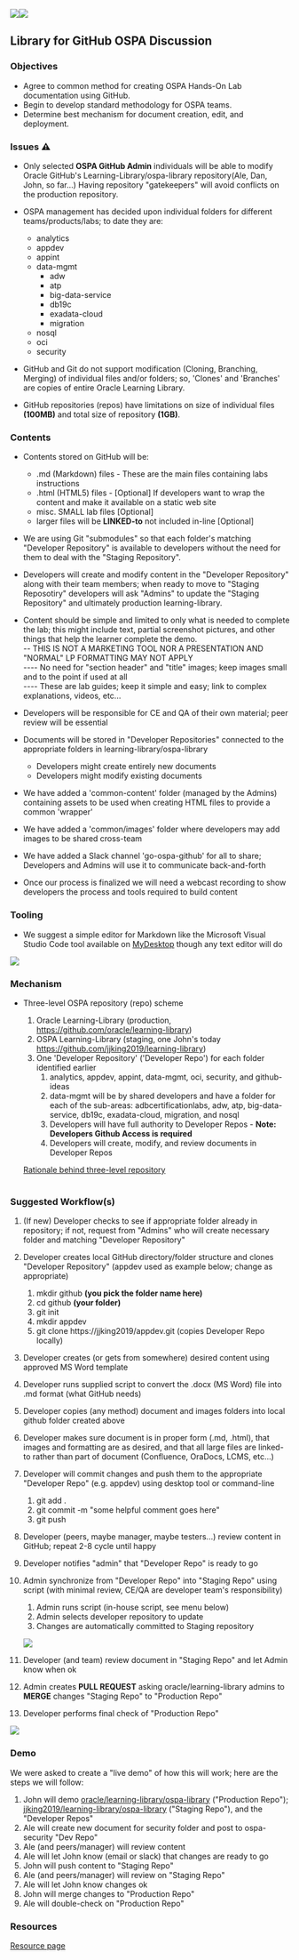 ![](images/GitHub-Mark-120px-plus.png)![](../common/images/O-SalesPartnerAcademy-rgb.png)

## Library for GitHub OSPA Discussion
### Objectives
* Agree to common method for creating OSPA Hands-On Lab documentation using GitHub.
* Begin to develop standard methodology for OSPA teams.
* Determine best mechanism for document creation, edit, and deployment.

### Issues :warning:
* Only selected **OSPA GitHub Admin** individuals will be able to modify Oracle GitHub's Learning-Library/ospa-library repository(Ale, Dan, John, so far...) Having repository "gatekeepers" will avoid conflicts on the production repository.
* OSPA management has decided upon individual folders for different teams/products/labs; to date they are: 
  * analytics
  * appdev 
  * appint 
  * data-mgmt
    * adw 
    * atp 
    * big-data-service
    * db19c
    * exadata-cloud 
    * migration 
  * nosql 
  * oci
  * security
 
* GitHub and Git do not support modification (Cloning, Branching, Merging) of individual files and/or folders; so, 'Clones' and 'Branches' are copies of entire Oracle Learning Library.
* GitHub repositories (repos) have limitations on size of individual files **(100MB)** and total size of repository **(1GB)**.
### Contents
* Contents stored on GitHub will be:
  * .md (Markdown) files - These are the main files containing labs instructions
  * .html (HTML5) files - [Optional] If developers want to wrap the content and make it available on a static web site
  * misc. SMALL lab files [Optional]
  * larger files will be **LINKED-to** not included in-line [Optional]
* We are using Git "submodules" so that each folder's matching "Developer Repository" is available to developers without the need for them to deal with the "Staging Repository".
* Developers will create and modify content in the "Developer Repository" along with their team members; when ready to move to "Staging Reposotiry" developers will ask "Admins" to update the "Staging Repository" and ultimately production learning-library.
* Content should be simple and limited to only what is needed to complete the lab; this might include text, partial screenshot pictures, and other things that help the learner complete the demo. 
<br/>-- THIS IS NOT A MARKETING TOOL NOR A PRESENTATION AND "NORMAL" LP FORMATTING MAY NOT APPLY
<br/>---- No need for "section header" and "title" images; keep images small and to the point if used at all
<br/>---- These are lab guides; keep it simple and easy; link to complex explanations, videos, etc...

* Developers will be responsible for CE and QA of their own material; peer review will be essential
* Documents will be stored in "Developer Repositories" connected to the appropriate folders in learning-library/ospa-library
  * Developers might create entirely new documents
  * Developers might modify existing documents
* We have added a 'common-content' folder (managed by the Admins) containing assets to be used when creating HTML files to provide a common 'wrapper'
* We have added a 'common/images' folder where developers may add images to be shared cross-team
* We have added a Slack channel 'go-ospa-github' for all to share; Developers and Admins will use it to communicate back-and-forth
* Once our process is finalized we will need a webcast recording to show developers the process and tools required to build content 
### Tooling
* We suggest a simple editor for Markdown like the Microsoft Visual Studio Code tool available on [MyDesktop](http://mydesktop.oraclecorp.com/myd/myd_software_licenses.show_complete_list) though any text editor will do

![](images/VSCode.png)
### Mechanism
* Three-level OSPA repository (repo) scheme
   1. Oracle Learning-Library (production, https://github.com/oracle/learning-library)
   1. OSPA Learning-Library (staging, one John's today  https://github.com/jjking2019/learning-library)
   1. One 'Developer Repository' ('Developer Repo') for each folder identified earlier
      1. analytics, appdev, appint, data-mgmt, oci, security, and github-ideas
      1. data-mgmt will be by shared developers and have a folder for each of the sub-areas: adbcertificationlabs, adw, atp, big-data-service, db19c, exadata-cloud, migration, and nosql
      1. Developers will have full authority to Developer Repos - **Note: Developers Github Access is required**
      1. Developers will create, modify, and review documents in Developer Repos
      
   [Rationale behind three-level repository](threelevel.md)

#

### Suggested Workflow(s)
   1. (If new) Developer checks to see if appropriate folder already in repository; if not, request from "Admins" who will create necessary folder and matching "Developer Repository" 
   1. Developer creates local GitHub directory/folder structure and clones "Developer Repository" (appdev used as example below; change as appropriate)
      1. mkdir github  **(you pick the folder name here)**
      1. cd github **(your folder)**
      1. git init
      1. mkdir appdev
      1. git clone https://jjking2019/appdev.git (copies Developer Repo locally)
   1. Developer creates (or gets from somewhere) desired content using approved MS Word template
   1. Developer runs supplied script to convert the .docx (MS Word) file into .md format (what GitHub needs)
   1. Developer copies (any method) document and images folders into
      local github folder created above
   1. Developer makes sure document is in proper form (.md, .html), that images and formatting are as desired, and that all large files are linked-to rather than part of document (Confluence, OraDocs, LCMS, etc...)</br>
   1. Developer will commit changes and push them to the appropriate "Developer Repo" (e.g. appdev) using desktop tool or command-line
      1. git add .
      1. git commit -m "some helpful comment goes here"
      1. git push
   1. Developer (peers, maybe manager, maybe testers...) review content in GitHub; repeat 2-8 cycle until happy
   1. Developer notifies "admin" that "Developer Repo" is ready to go
   1. Admin synchronize from "Developer Repo" into "Staging Repo" using script (with minimal review, CE/QA are developer team's responsibility)
      1. Admin runs script (in-house script, see menu below)
      1. Admin selects developer repository to update
      1. Changes are automatically committed to Staging repository
      
      ![](./images/script.png)
      
      
   1. Developer (and team) review document in "Staging Repo" and let Admin know when ok
   1. Admin creates __PULL REQUEST__ asking oracle/learning-library admins to  __MERGE__ changes "Staging Repo" to "Production Repo"
   1. Developer performs final check of "Production Repo"
   
   
   ![](images/Flowchart.png)
   

### Demo
We were asked to create a "live demo" of how this will work; here are the steps we will follow:

1. John will demo [oracle/learning-library/ospa-library](https://github.com/oracle/learning-library) ("Production Repo"); [jjking2019/learning-library/ospa-library](https://github.com/jjking2019/learning-library) ("Staging Repo"), and the "Developer Repos"
1. Ale will create new document for security folder and post to ospa-security "Dev Repo"
1. Ale (and peers/manager) will review content
1. Ale will let John know (email or slack) that changes are ready to go
1. John will push content to "Staging Repo"
1. Ale (and peers/manager) will review on "Staging Repo"
1. Ale will let John know changes ok
1. John will merge changes to "Production Repo"
1. Ale will double-check on "Production Repo"

### Resources
[Resource page](resources.md)
